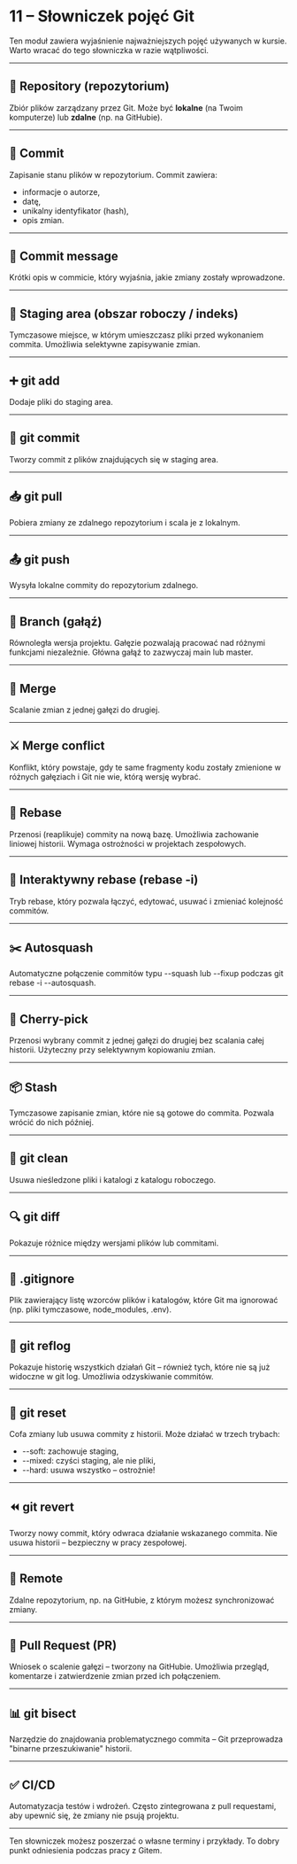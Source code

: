 ﻿# **11 – Słowniczek pojęć Git**
Ten moduł zawiera wyjaśnienie najważniejszych pojęć używanych w kursie. Warto wracać do tego słowniczka w razie wątpliwości.

-----
## **📂 Repository (repozytorium)**
Zbiór plików zarządzany przez Git. Może być **lokalne** (na Twoim komputerze) lub **zdalne** (np. na GitHubie).

-----
## **🔄 Commit**
Zapisanie stanu plików w repozytorium. Commit zawiera:

- informacje o autorze,
- datę,
- unikalny identyfikator (hash),
- opis zmian.
-----
## **📝 Commit message**
Krótki opis w commicie, który wyjaśnia, jakie zmiany zostały wprowadzone.

-----
## **🧪 Staging area (obszar roboczy / indeks)**
Tymczasowe miejsce, w którym umieszczasz pliki przed wykonaniem commita. Umożliwia selektywne zapisywanie zmian.

-----
## **➕ git add**
Dodaje pliki do staging area.

-----
## **🧾 git commit**
Tworzy commit z plików znajdujących się w staging area.

-----
## **📥 git pull**
Pobiera zmiany ze zdalnego repozytorium i scala je z lokalnym.

-----
## **📤 git push**
Wysyła lokalne commity do repozytorium zdalnego.

-----
## **🌿 Branch (gałąź)**
Równoległa wersja projektu. Gałęzie pozwalają pracować nad różnymi funkcjami niezależnie. Główna gałąź to zazwyczaj main lub master.

-----
## **🔀 Merge**
Scalanie zmian z jednej gałęzi do drugiej.

-----
## **⚔️ Merge conflict**
Konflikt, który powstaje, gdy te same fragmenty kodu zostały zmienione w różnych gałęziach i Git nie wie, którą wersję wybrać.

-----
## **🧠 Rebase**
Przenosi (reaplikuje) commity na nową bazę. Umożliwia zachowanie liniowej historii. Wymaga ostrożności w projektach zespołowych.

-----
## **🧰 Interaktywny rebase (rebase -i)**
Tryb rebase, który pozwala łączyć, edytować, usuwać i zmieniać kolejność commitów.

-----
## **✂️ Autosquash**
Automatyczne połączenie commitów typu --squash lub --fixup podczas git rebase -i --autosquash.

-----
## **🍒 Cherry-pick**
Przenosi wybrany commit z jednej gałęzi do drugiej bez scalania całej historii. Użyteczny przy selektywnym kopiowaniu zmian.

-----
## **📦 Stash**
Tymczasowe zapisanie zmian, które nie są gotowe do commita. Pozwala wrócić do nich później.

-----
## **🧹 git clean**
Usuwa nieśledzone pliki i katalogi z katalogu roboczego.

-----
## **🔍 git diff**
Pokazuje różnice między wersjami plików lub commitami.

-----
## **🧾 .gitignore**
Plik zawierający listę wzorców plików i katalogów, które Git ma ignorować (np. pliki tymczasowe, node\_modules, .env).

-----
## **🧠 git reflog**
Pokazuje historię wszystkich działań Git – również tych, które nie są już widoczne w git log. Umożliwia odzyskiwanie commitów.

-----
## **🧯 git reset**
Cofa zmiany lub usuwa commity z historii. Może działać w trzech trybach:

- --soft: zachowuje staging,
- --mixed: czyści staging, ale nie pliki,
- --hard: usuwa wszystko – ostrożnie!
-----
## **⏪ git revert**
Tworzy nowy commit, który odwraca działanie wskazanego commita. Nie usuwa historii – bezpieczny w pracy zespołowej.

-----
## **🔗 Remote**
Zdalne repozytorium, np. na GitHubie, z którym możesz synchronizować zmiany.

-----
## **🔄 Pull Request (PR)**
Wniosek o scalenie gałęzi – tworzony na GitHubie. Umożliwia przegląd, komentarze i zatwierdzenie zmian przed ich połączeniem.

-----
## **📊 git bisect**
Narzędzie do znajdowania problematycznego commita – Git przeprowadza "binarne przeszukiwanie" historii.

-----
## **✅ CI/CD**
Automatyzacja testów i wdrożeń. Często zintegrowana z pull requestami, aby upewnić się, że zmiany nie psują projektu.

-----
Ten słowniczek możesz poszerzać o własne terminy i przykłady. To dobry punkt odniesienia podczas pracy z Gitem.
